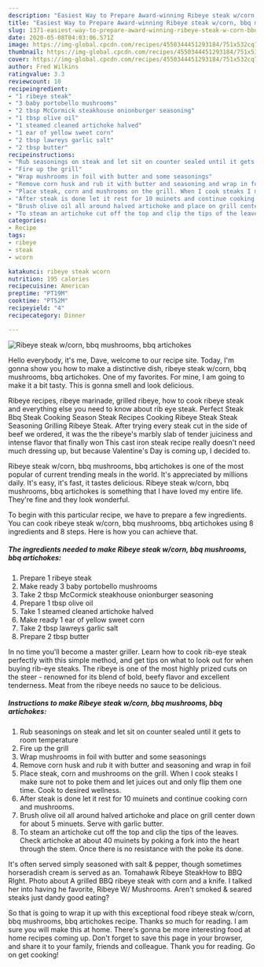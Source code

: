 ```yaml
---
description: "Easiest Way to Prepare Award-winning Ribeye steak w/corn, bbq mushrooms, bbq artichokes"
title: "Easiest Way to Prepare Award-winning Ribeye steak w/corn, bbq mushrooms, bbq artichokes"
slug: 1371-easiest-way-to-prepare-award-winning-ribeye-steak-w-corn-bbq-mushrooms-bbq-artichokes
date: 2020-05-08T04:03:06.571Z
image: https://img-global.cpcdn.com/recipes/4550344451293184/751x532cq70/ribeye-steak-wcorn-bbq-mushrooms-bbq-artichokes-recipe-main-photo.jpg
thumbnail: https://img-global.cpcdn.com/recipes/4550344451293184/751x532cq70/ribeye-steak-wcorn-bbq-mushrooms-bbq-artichokes-recipe-main-photo.jpg
cover: https://img-global.cpcdn.com/recipes/4550344451293184/751x532cq70/ribeye-steak-wcorn-bbq-mushrooms-bbq-artichokes-recipe-main-photo.jpg
author: Fred Wilkins
ratingvalue: 3.3
reviewcount: 10
recipeingredient:
- "1 ribeye steak"
- "3 baby portobello mushrooms"
- "2 tbsp McCormick steakhouse onionburger seasoning"
- "1 tbsp olive oil"
- "1 steamed cleaned artichoke halved"
- "1 ear of yellow sweet corn"
- "2 tbsp lawreys garlic salt"
- "2 tbsp butter"
recipeinstructions:
- "Rub seasonings on steak and let sit on counter sealed until it gets to room temperature"
- "Fire up the grill"
- "Wrap mushrooms in foil with butter and some seasonings"
- "Remove corn husk and rub it with butter and seasoning and wrap in foil"
- "Place steak, corn and mushrooms on the grill. When I cook steaks I make sure not to poke them and let juices out and only flip them one time. Cook to desired wellness."
- "After steak is done let it rest for 10 muinets and continue cooking corn and mushrooms."
- "Brush olive oil all around halved artichoke and place on grill center down for about 5 minuets. Serve with garlic butter."
- "To steam an artichoke cut off the top and clip the tips of the leaves. Check artichoke at about 40 muinets by poking a fork into the heart through the stem. Once there is no resistance with the poke its done."
categories:
- Recipe
tags:
- ribeye
- steak
- wcorn

katakunci: ribeye steak wcorn 
nutrition: 195 calories
recipecuisine: American
preptime: "PT19M"
cooktime: "PT52M"
recipeyield: "4"
recipecategory: Dinner

---
```



![Ribeye steak w/corn, bbq mushrooms, bbq artichokes](https://img-global.cpcdn.com/recipes/4550344451293184/751x532cq70/ribeye-steak-wcorn-bbq-mushrooms-bbq-artichokes-recipe-main-photo.jpg)

Hello everybody, it's me, Dave, welcome to our recipe site. Today, I'm gonna show you how to make a distinctive dish, ribeye steak w/corn, bbq mushrooms, bbq artichokes. One of my favorites. For mine, I am going to make it a bit tasty. This is gonna smell and look delicious.

Ribeye recipes, ribeye marinade, grilled ribeye, how to cook ribeye steak and everything else you need to know about rib eye steak. Perfect Steak Bbq Steak Cooking Season Steak Recipes Cooking Ribeye Steak Steak Seasoning Grilling Ribeye Steak. After trying every steak cut in the side of beef we ordered, it was the the ribeye&#39;s marbly slab of tender juiciness and intense flavor that finally won This cast iron steak recipe really doesn&#39;t need much dressing up, but because Valentine&#39;s Day is coming up, I decided to.

Ribeye steak w/corn, bbq mushrooms, bbq artichokes is one of the most popular of current trending meals in the world. It's appreciated by millions daily. It's easy, it's fast, it tastes delicious. Ribeye steak w/corn, bbq mushrooms, bbq artichokes is something that I have loved my entire life. They're fine and they look wonderful.


To begin with this particular recipe, we have to prepare a few ingredients. You can cook ribeye steak w/corn, bbq mushrooms, bbq artichokes using 8 ingredients and 8 steps. Here is how you can achieve that.

<!--inarticleads1-->

##### The ingredients needed to make Ribeye steak w/corn, bbq mushrooms, bbq artichokes:

1. Prepare 1 ribeye steak
1. Make ready 3 baby portobello mushrooms
1. Take 2 tbsp McCormick steakhouse onionburger seasoning
1. Prepare 1 tbsp olive oil
1. Take 1 steamed cleaned artichoke halved
1. Make ready 1 ear of yellow sweet corn
1. Take 2 tbsp lawreys garlic salt
1. Prepare 2 tbsp butter


In no time you&#39;ll become a master griller. Learn how to cook rib-eye steak perfectly with this simple method, and get tips on what to look out for when buying rib-eye steaks. The ribeye is one of the most highly prized cuts on the steer - renowned for its blend of bold, beefy flavor and excellent tenderness. Meat from the ribeye needs no sauce to be delicious. 

<!--inarticleads2-->

##### Instructions to make Ribeye steak w/corn, bbq mushrooms, bbq artichokes:

1. Rub seasonings on steak and let sit on counter sealed until it gets to room temperature
1. Fire up the grill
1. Wrap mushrooms in foil with butter and some seasonings
1. Remove corn husk and rub it with butter and seasoning and wrap in foil
1. Place steak, corn and mushrooms on the grill. When I cook steaks I make sure not to poke them and let juices out and only flip them one time. Cook to desired wellness.
1. After steak is done let it rest for 10 muinets and continue cooking corn and mushrooms.
1. Brush olive oil all around halved artichoke and place on grill center down for about 5 minuets. Serve with garlic butter.
1. To steam an artichoke cut off the top and clip the tips of the leaves. Check artichoke at about 40 muinets by poking a fork into the heart through the stem. Once there is no resistance with the poke its done.


It&#39;s often served simply seasoned with salt &amp; pepper, though sometimes horseradish cream is served as an. Tomahawk Ribeye SteakHow to BBQ RIght. Photo about A grilled BBQ ribeye steak with corn and a knife. I talked her into having he favorite, Ribeye W/ Mushrooms. Aren&#39;t smoked &amp; seared steaks just dandy good eating? 

So that is going to wrap it up with this exceptional food ribeye steak w/corn, bbq mushrooms, bbq artichokes recipe. Thanks so much for reading. I am sure you will make this at home. There's gonna be more interesting food at home recipes coming up. Don't forget to save this page in your browser, and share it to your family, friends and colleague. Thank you for reading. Go on get cooking!
